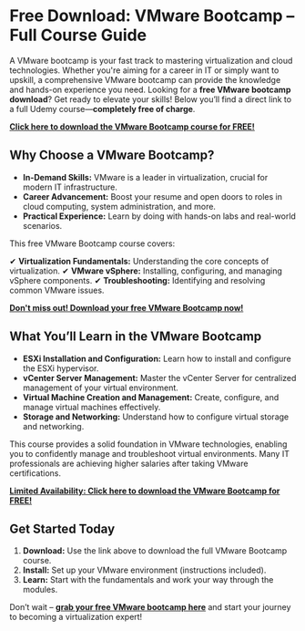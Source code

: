 # Free Download: VMware Bootcamp – Full Course Guide

A VMware bootcamp is your fast track to mastering virtualization and cloud technologies. Whether you're aiming for a career in IT or simply want to upskill, a comprehensive VMware bootcamp can provide the knowledge and hands-on experience you need. Looking for a **free VMware bootcamp download**? Get ready to elevate your skills! Below you’ll find a direct link to a full Udemy course—**completely free of charge**.

[**Click here to download the VMware Bootcamp course for FREE!**](https://udemywork.com/vmware-bootcamp)

## Why Choose a VMware Bootcamp?

*   **In-Demand Skills:** VMware is a leader in virtualization, crucial for modern IT infrastructure.
*   **Career Advancement:** Boost your resume and open doors to roles in cloud computing, system administration, and more.
*   **Practical Experience:** Learn by doing with hands-on labs and real-world scenarios.

This free VMware Bootcamp course covers:

✔ **Virtualization Fundamentals:** Understanding the core concepts of virtualization.
✔ **VMware vSphere:** Installing, configuring, and managing vSphere components.
✔ **Troubleshooting:** Identifying and resolving common VMware issues.

[**Don't miss out! Download your free VMware Bootcamp now!**](https://udemywork.com/vmware-bootcamp)

## What You’ll Learn in the VMware Bootcamp

*   **ESXi Installation and Configuration:** Learn how to install and configure the ESXi hypervisor.
*   **vCenter Server Management:** Master the vCenter Server for centralized management of your virtual environment.
*   **Virtual Machine Creation and Management:** Create, configure, and manage virtual machines effectively.
*   **Storage and Networking:** Understand how to configure virtual storage and networking.

This course provides a solid foundation in VMware technologies, enabling you to confidently manage and troubleshoot virtual environments. Many IT professionals are achieving higher salaries after taking VMware certifications.

[**Limited Availability: Click here to download the VMware Bootcamp for FREE!**](https://udemywork.com/vmware-bootcamp)

## Get Started Today

1.  **Download:** Use the link above to download the full VMware Bootcamp course.
2.  **Install:** Set up your VMware environment (instructions included).
3.  **Learn:** Start with the fundamentals and work your way through the modules.

Don’t wait – **[grab your free VMware bootcamp here](https://udemywork.com/vmware-bootcamp)** and start your journey to becoming a virtualization expert!
